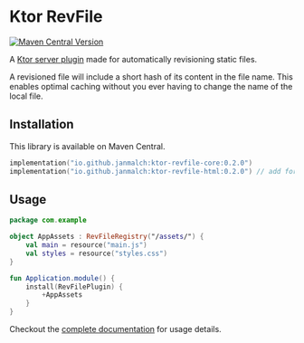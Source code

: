 # Ktor RevFile

[![Maven Central Version](https://img.shields.io/maven-central/v/io.github.janmalch/ktor-revfile-core)](https://central.sonatype.com/artifact/io.github.janmalch/ktor-revfile-core)

A [Ktor server plugin](https://ktor.io/docs/server-plugins.html) made for automatically revisioning static files.

A revisioned file will include a short hash of its content in the file name.
This enables optimal caching without you ever having to change the name of the local file.

## Installation

This library is available on Maven Central.

```kotlin
implementation("io.github.janmalch:ktor-revfile-core:0.2.0")
implementation("io.github.janmalch:ktor-revfile-html:0.2.0") // add for kotlinx.html interop
```

## Usage

```kotlin
package com.example

object AppAssets : RevFileRegistry("/assets/") {
    val main = resource("main.js")
    val styles = resource("styles.css")
}

fun Application.module() {
    install(RevFilePlugin) {
        +AppAssets
    }
}
```

Checkout the [complete documentation](https://janmalch.github.io/ktor-revfile) for usage details.
